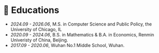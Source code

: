 <span class='anchor' id='educations'></span>

# 📖 Educations
- *2024.09 - 2026.06*, M.S. in Computer Science and Public Policy, the University of Chicago, IL
- *2020.09 - 2024.06*, B.S. in Mathematics & B.A. in Economics, Renmin Univeristy of China, Beijing.
- *2017.09 - 2020.06*, Wuhan No.1 Middle School, Wuhan.
